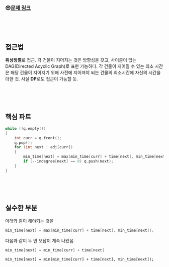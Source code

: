 

### &#128526;[문제 링크](https://www.acmicpc.net/problem/1516)

<br>

<br>

<br>

## 접근법

**위상정렬**로 접근. 각 건물이 지어지는 것은 방향성을 갖고, 사이클이 없는 DAG(Directed Acyclic Graph)로 표현 가능하다. 각 건물이 지어질 수 있는 최소 시간은 해당 건물이 지어지기 위해 사전에 지어져야 되는 건물의 최소시간에 자신의 시간을 더한 것. 사실 **DP**로도 접근이 가능할 듯.

<br>

<br>

<br>

## 핵심 파트

```C++
while (!q.empty())
{
    int curr = q.front();
    q.pop();
    for (int next : adj[curr])
    {
        min_time[next] = max(min_time[curr] + time[next], min_time[next]);
        if (--indegree[next] == 0) q.push(next);
    }
}
```

<br>

<br>

<br>

## 실수한 부분

아래와 같이 해야되는 것을

```c++
min_time[next] = max(min_time[curr] + time[next], min_time[next]);
```

다음과 같이 두 번 오답이 계속 나왔음.

```c++
min_time[next] = min_time[curr] + time[next]
```

```
min_time[next] = min(min_time[curr] + time[next], min_time[next]);
```

<br>

<br>

<br>


